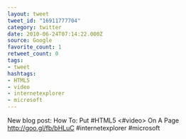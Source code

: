 ```yaml
---
layout: tweet
tweet_id: "16911777704"
category: twitter
date: 2010-06-24T07:14:22.000Z
source: Google
favorite_count: 1
retweet_count: 0
tags:
- tweet
hashtags:
- HTML5
- video
- internetexplorer
- microsoft
---
```


New blog post:  How To: Put #HTML5 &lt;#video&gt; On A Page http://goo.gl/fb/bHLuC #internetexplorer #microsoft
